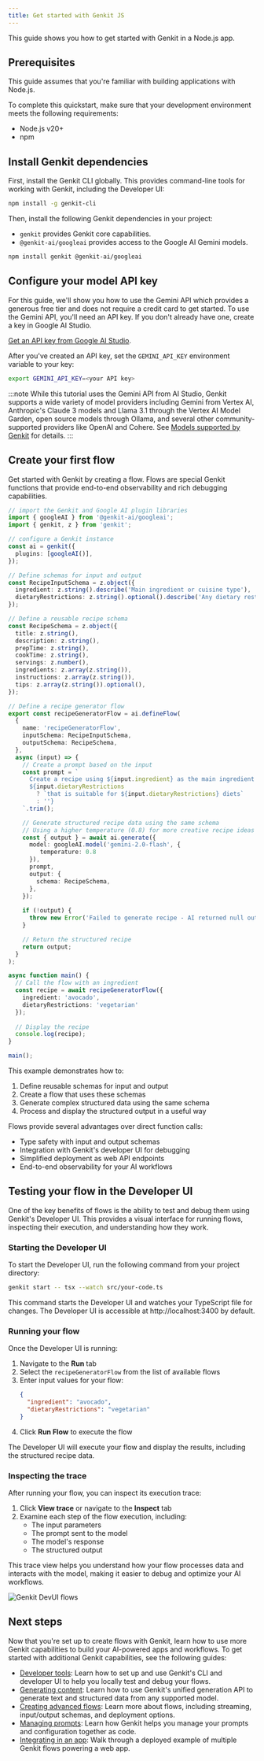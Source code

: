 ```yaml
---
title: Get started with Genkit JS
---
```


This guide shows you how to get started with Genkit in a Node.js app.

## Prerequisites

This guide assumes that you're familiar with building applications with Node.js.

To complete this quickstart, make sure that your development environment meets
the following requirements:

- Node.js v20+
- npm

## Install Genkit dependencies

First, install the Genkit CLI globally. This provides command-line tools for working with Genkit, including the Developer UI:

```bash
npm install -g genkit-cli
```

Then, install the following Genkit dependencies in your project:

- `genkit` provides Genkit core capabilities.
- `@genkit-ai/googleai` provides access to the Google AI Gemini models.

```bash
npm install genkit @genkit-ai/googleai
```

## Configure your model API key

For this guide, we'll show you how to use the Gemini API which provides a
generous free tier and does not require a credit card to get started. To use the
Gemini API, you'll need an API key. If you don't already have one, create a key
in Google AI Studio.

[Get an API key from Google AI Studio](https://makersuite.google.com/app/apikey).

After you've created an API key, set the `GEMINI_API_KEY` environment variable to your key:

```sh
export GEMINI_API_KEY=<your API key>
```

:::note
While this tutorial uses the Gemini API from AI Studio, Genkit supports a wide variety of model providers including Gemini from Vertex AI, Anthropic's Claude 3 models and Llama 3.1 through the Vertex AI Model Garden, open source models through Ollama, and several other community-supported providers like OpenAI and Cohere. See [Models supported by Genkit](/docs/models#models-supported-by-genkit) for details.
:::

## Create your first flow

Get started with Genkit by creating a flow. Flows are special Genkit functions that provide end-to-end observability and rich debugging capabilities.

```ts
// import the Genkit and Google AI plugin libraries
import { googleAI } from '@genkit-ai/googleai';
import { genkit, z } from 'genkit';

// configure a Genkit instance
const ai = genkit({
  plugins: [googleAI()],
});

// Define schemas for input and output
const RecipeInputSchema = z.object({
  ingredient: z.string().describe('Main ingredient or cuisine type'),
  dietaryRestrictions: z.string().optional().describe('Any dietary restrictions'),
});

// Define a reusable recipe schema
const RecipeSchema = z.object({
  title: z.string(),
  description: z.string(),
  prepTime: z.string(),
  cookTime: z.string(),
  servings: z.number(),
  ingredients: z.array(z.string()),
  instructions: z.array(z.string()),
  tips: z.array(z.string()).optional(),
});

// Define a recipe generator flow
export const recipeGeneratorFlow = ai.defineFlow(
  {
    name: 'recipeGeneratorFlow',
    inputSchema: RecipeInputSchema,
    outputSchema: RecipeSchema,
  },
  async (input) => {
    // Create a prompt based on the input
    const prompt = `
      Create a recipe using ${input.ingredient} as the main ingredient
      ${input.dietaryRestrictions 
        ? `that is suitable for ${input.dietaryRestrictions} diets` 
        : ''}
    `.trim();

    // Generate structured recipe data using the same schema
    // Using a higher temperature (0.8) for more creative recipe ideas
    const { output } = await ai.generate({
      model: googleAI.model('gemini-2.0-flash', {
         temperature: 0.8 
      }),
      prompt,
      output: {
        schema: RecipeSchema,
      },
    });
    
    if (!output) {
      throw new Error('Failed to generate recipe - AI returned null output');
    }

    // Return the structured recipe
    return output;
  }
);

async function main() {
  // Call the flow with an ingredient
  const recipe = await recipeGeneratorFlow({ 
    ingredient: 'avocado', 
    dietaryRestrictions: 'vegetarian' 
  });
  
  // Display the recipe
  console.log(recipe);
}

main();
```

This example demonstrates how to:

1. Define reusable schemas for input and output
2. Create a flow that uses these schemas
3. Generate complex structured data using the same schema
4. Process and display the structured output in a useful way

Flows provide several advantages over direct function calls:
- Type safety with input and output schemas
- Integration with Genkit's developer UI for debugging
- Simplified deployment as web API endpoints
- End-to-end observability for your AI workflows

## Testing your flow in the Developer UI

One of the key benefits of flows is the ability to test and debug them using Genkit's Developer UI. This provides a visual interface for running flows, inspecting their execution, and understanding how they work.

### Starting the Developer UI

To start the Developer UI, run the following command from your project directory:

```bash
genkit start -- tsx --watch src/your-code.ts
```

This command starts the Developer UI and watches your TypeScript file for changes. The Developer UI is accessible at http://localhost:3400 by default.

### Running your flow

Once the Developer UI is running:

1. Navigate to the **Run** tab
2. Select the `recipeGeneratorFlow` from the list of available flows
3. Enter input values for your flow:
   ```json
   {
     "ingredient": "avocado",
     "dietaryRestrictions": "vegetarian"
   }
   ```
4. Click **Run Flow** to execute the flow

The Developer UI will execute your flow and display the results, including the structured recipe data.

### Inspecting the trace

After running your flow, you can inspect its execution trace:

1. Click **View trace** or navigate to the **Inspect** tab
2. Examine each step of the flow execution, including:
   - The input parameters
   - The prompt sent to the model
   - The model's response
   - The structured output

This trace view helps you understand how your flow processes data and interacts with the model, making it easier to debug and optimize your AI workflows.

![Genkit DevUI flows](../../../assets/devui-flows.png)

## Next steps

Now that you're set up to create flows with Genkit, learn how to use more
Genkit capabilities to build your AI-powered apps and workflows. To get started
with additional Genkit capabilities, see the following guides:

- [Developer tools](/docs/devtools): Learn how to set up and use
  Genkit's CLI and developer UI to help you locally test and debug your flows.
- [Generating content](/docs/models): Learn how to use Genkit's unified
  generation API to generate text and structured data from any supported
  model.
- [Creating advanced flows](/docs/flows): Learn more about flows, including
  streaming, input/output schemas, and deployment options.
- [Managing prompts](/docs/dotprompt): Learn how Genkit helps you manage
  your prompts and configuration together as code.
- [Integrating in an app](https://developers.google.com/solutions/learn/agentic-barista):
  Walk through a deployed example of multiple Genkit flows powering a web app.
